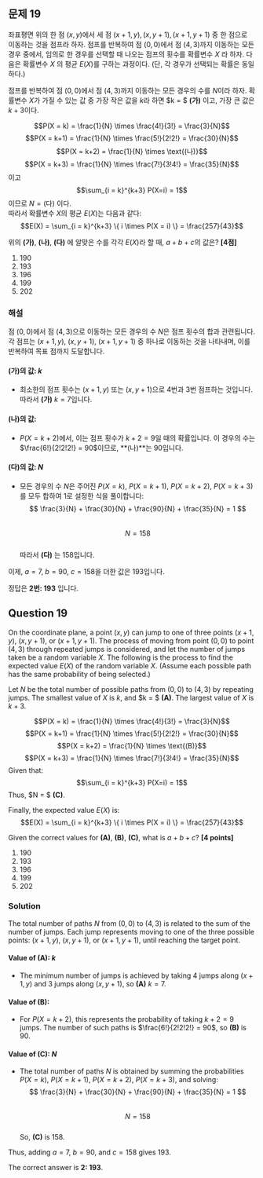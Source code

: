 ## 문제 19
좌표평면 위의 한 점 $(x, y)$에서 세 점 $(x+1, y), (x, y+1), (x+1, y+1)$ 중 한 점으로 이동하는 것을 점프라 하자. 점프를 반복하여 점 $(0, 0)$에서 점 $(4, 3)$까지 이동하는 모든 경우 중에서, 임의로 한 경우를 선택할 때 나오는 점프의 횟수를 확률변수 $X$ 라 하자. 다음은 확률변수 $X$ 의 평균 $E(X)$를 구하는 과정이다. (단, 각 경우가 선택되는 확률은 동일하다.)

점프를 반복하여 점 $(0, 0)$에서 점 $(4, 3)$까지 이동하는 모든 경우의 수를 $N$이라 하자. 확률변수 $X$가 가질 수 있는 값 중 가장 작은 값을 $k$라 하면 $k = $ **(가)** 이고, 가장 큰 값은 $k+3$이다.

$$P(X = k) = \frac{1}{N} \times \frac{4!}{3!} = \frac{3}{N}$$
$$P(X = k+1) = \frac{1}{N} \times \frac{5!}{2!2!} = \frac{30}{N}$$
$$P(X = k+2) = \frac{1}{N} \times \text{(나)}$$
$$P(X = k+3) = \frac{1}{N} \times \frac{7!}{3!4!} = \frac{35}{N}$$
이고
$$\sum_{i = k}^{k+3} P(X=i) = 1$$
이므로 $N = \text{(다)}$ 이다.  
따라서 확률변수 $X$의 평균 $E(X)$는 다음과 같다:
$$E(X) = \sum_{i = k}^{k+3} \{ i \times P(X = i) \} = \frac{257}{43}$$

위의 **(가)**, **(나)**, **(다)** 에 알맞은 수를 각각 $E(X)$라 할 때, $a + b + c$의 값은? **[4점]**

1. 190  
2. 193  
3. 196  
4. 199  
5. 202  

### 해설  
점 $(0, 0)$에서 점 $(4, 3)$으로 이동하는 모든 경우의 수 $N$은 점프 횟수의 합과 관련됩니다. 각 점프는 $(x+1, y)$, $(x, y+1)$, $(x+1, y+1)$ 중 하나로 이동하는 것을 나타내며, 이를 반복하여 목표 점까지 도달합니다.

#### (가)의 값: $k$
- 최소한의 점프 횟수는 $(x+1, y)$ 또는 $(x, y+1)$으로 $4$번과 $3$번 점프하는 것입니다.  
따라서 **(가)** $k = 7$입니다.

#### (나)의 값:
- $P(X = k+2)$에서, 이는 점프 횟수가 $k+2 = 9$일 때의 확률입니다. 이 경우의 수는 $\frac{6!}{2!2!2!} = 90$이므로, **(나)**는 $90$입니다.

#### (다)의 값: $N$
- 모든 경우의 수 $N$은 주어진 $P(X = k)$, $P(X = k+1)$, $P(X = k+2)$, $P(X = k+3)$를 모두 합하여 1로 설정한 식을 풀이합니다:
  $$ \frac{3}{N} + \frac{30}{N} + \frac{90}{N} + \frac{35}{N} = 1 $$  
  $$ N = 158 $$  
따라서 **(다)** 는 $158$입니다.

이제, $a = 7$, $b = 90$, $c = 158$을 더한 값은 $193$입니다.

정답은 **2번: $193$** 입니다.

## Question 19
On the coordinate plane, a point $(x, y)$ can jump to one of three points $(x+1, y)$, $(x, y+1)$, or $(x+1, y+1)$. The process of moving from point $(0, 0)$ to point $(4, 3)$ through repeated jumps is considered, and let the number of jumps taken be a random variable $X$. The following is the process to find the expected value $E(X)$ of the random variable $X$. (Assume each possible path has the same probability of being selected.)

Let $N$ be the total number of possible paths from $(0, 0)$ to $(4, 3)$ by repeating jumps. The smallest value of $X$ is $k$, and $k = $ **(A)**. The largest value of $X$ is $k + 3$.

$$P(X = k) = \frac{1}{N} \times \frac{4!}{3!} = \frac{3}{N}$$
$$P(X = k+1) = \frac{1}{N} \times \frac{5!}{2!2!} = \frac{30}{N}$$
$$P(X = k+2) = \frac{1}{N} \times \text{(B)}$$
$$P(X = k+3) = \frac{1}{N} \times \frac{7!}{3!4!} = \frac{35}{N}$$
Given that:
$$\sum_{i = k}^{k+3} P(X=i) = 1$$
Thus, $N = $ **(C)**.

Finally, the expected value $E(X)$ is:
$$E(X) = \sum_{i = k}^{k+3} \{ i \times P(X = i) \} = \frac{257}{43}$$

Given the correct values for **(A)**, **(B)**, **(C)**, what is $a + b + c$? **[4 points]**

1. 190  
2. 193  
3. 196  
4. 199  
5. 202  

### Solution  
The total number of paths $N$ from $(0, 0)$ to $(4, 3)$ is related to the sum of the number of jumps. Each jump represents moving to one of the three possible points: $(x+1, y)$, $(x, y+1)$, or $(x+1, y+1)$, until reaching the target point.

#### Value of **(A)**: $k$
- The minimum number of jumps is achieved by taking $4$ jumps along $(x+1, y)$ and $3$ jumps along $(x, y+1)$, so **(A)** $k = 7$.

#### Value of **(B)**:
- For $P(X = k+2)$, this represents the probability of taking $k+2 = 9$ jumps. The number of such paths is $\frac{6!}{2!2!2!} = 90$, so **(B)** is $90$.

#### Value of **(C)**: $N$
- The total number of paths $N$ is obtained by summing the probabilities $P(X = k)$, $P(X = k+1)$, $P(X = k+2)$, $P(X = k+3)$, and solving:
  $$ \frac{3}{N} + \frac{30}{N} + \frac{90}{N} + \frac{35}{N} = 1 $$  
  $$ N = 158 $$  
So, **(C)** is $158$.

Thus, adding $a = 7$, $b = 90$, and $c = 158$ gives $193$.

The correct answer is **2: $193$**.
